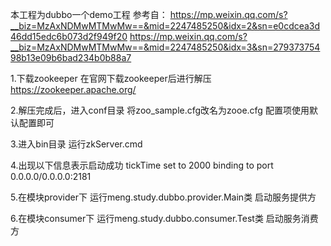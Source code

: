 本工程为dubbo一个demo工程
参考自：
https://mp.weixin.qq.com/s?__biz=MzAxNDMwMTMwMw==&mid=2247485250&idx=2&sn=e0cdcea3d46dd15edc6b073d2f949f20
https://mp.weixin.qq.com/s?__biz=MzAxNDMwMTMwMw==&mid=2247485250&idx=3&sn=27937375498b13e09b6bad234b0b88a7

1.下载zookeeper
在官网下载zookeeper后进行解压
https://zookeeper.apache.org/

2.解压完成后，进入conf目录
将zoo_sample.cfg改名为zooe.cfg
配置项使用默认配置即可

3.进入bin目录
运行zkServer.cmd

4.出现以下信息表示启动成功
tickTime set to 2000
binding to port 0.0.0.0/0.0.0.0:2181

5.在模块provider下
运行meng.study.dubbo.provider.Main类
启动服务提供方

6.在模块consumer下
运行meng.study.dubbo.consumer.Test类
启动服务消费方

